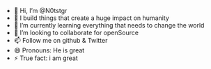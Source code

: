 - 👋 Hi, I’m @N0tstgr
- 👀 I build  things that create a huge impact on humanity
- 🌱 I’m currently learning everything that needs to change the world
- 💞️ I’m looking to collaborate for openSource
- 📫 Follow me on github & Twitter
- 😄 Pronouns: He is great
- ⚡ True fact: i am great

<!---
N0tstgr/N0tstgr is a ✨ special ✨ repository because its `README.md` (this file) appears on your GitHub profile.
You can click the Preview link to take a look at your changes.
--->
